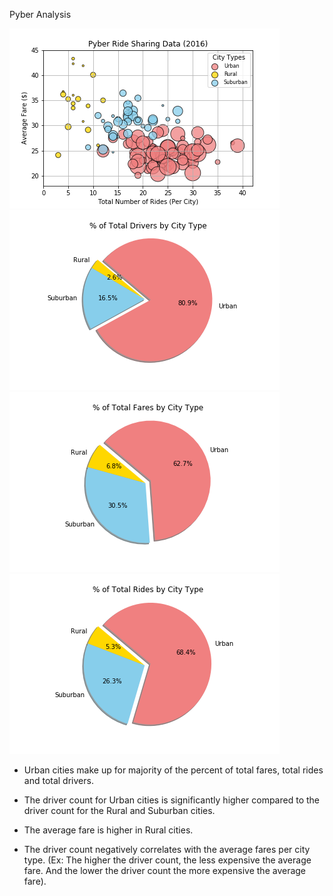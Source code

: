 Pyber Analysis 

![Image Description](https://github.com/parin225/Matplotlib-Project-1/blob/master/Pyber/Images/pyber_bubble_plot.png) 
![Image Description](https://github.com/parin225/Matplotlib-Project-1/blob/master/Pyber/Images/pyber_drivers_by_city_type.png)
![Image Description](https://github.com/parin225/Matplotlib-Project-1/blob/master/Pyber/Images/pyber_fares_by_city_type.png) 
![Image Description](https://github.com/parin225/Matplotlib-Project-1/blob/master/Pyber/Images/pyber_rides_by_city_type.png)

* Urban cities make up for majority of the percent of total fares, total rides and total drivers.

* The driver count for Urban cities is significantly higher compared to the driver
  count for the Rural and Suburban cities.

* The average fare is higher in Rural cities.

* The driver count negatively correlates with the average fares per city type. (Ex: The higher the driver count, the less expensive the average fare. And the lower the driver count the more expensive the average fare). 
